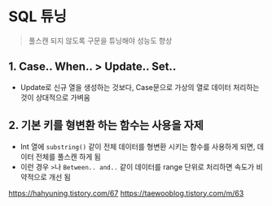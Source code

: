 # SQL 튜닝

> 풀스캔 되지 않도록 구문을 튜닝해야 성능도 향상

## 1. Case.. When.. > Update.. Set..

- Update로 신규 열을 생성하는 것보다, Case문으로 가상의 열로 데이터 처리하는 것이 상대적으로 가벼움

## 2. 기본 키를 형변환 하는 함수는 사용을 자제

- Int 열에 `substring()` 같이 전체 데이터를 형변환 시키는 함수를 사용하게 되면, 데이터 전체를 풀스캔 하게 됨
- 이런 경우 `>`나 `Between.. and..` 같이 데이터를 range 단위로 처리하면 속도가 비약적으로 개선 됨


https://hahyuning.tistory.com/67
https://taewooblog.tistory.com/m/63
